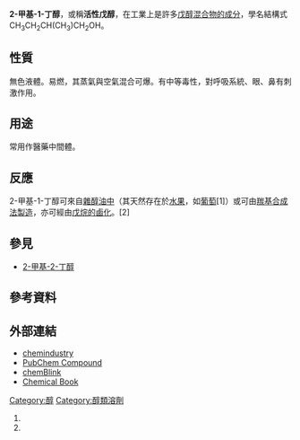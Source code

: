 **2-甲基-1-丁醇**，或稱**活性戊醇**，在工業上是許多[戊醇](../Page/戊醇.md "wikilink")[混合物的成分](../Page/混合物.md "wikilink")，學名結構式CH<sub>3</sub>CH<sub>2</sub>CH(CH<sub>3</sub>)CH<sub>2</sub>OH。

## 性質

無色液體。易燃，其蒸氣與空氣混合可爆。有中等毒性，對呼吸系統、眼、鼻有刺激作用。

## 用途

常用作醫藥中間體。

## 反應

2-甲基-1-丁醇可來自[雜醇油中](https://zh.wikipedia.org/wiki/雜醇油 "wikilink")（其天然存在於[水果](https://zh.wikipedia.org/wiki/水果 "wikilink")，如[葡萄](../Page/葡萄.md "wikilink")\[1\]）或可由[羰基合成法製造](https://zh.wikipedia.org/wiki/羰基合成法 "wikilink")，亦可經由[戊烷的](https://zh.wikipedia.org/wiki/戊烷 "wikilink")[鹵化](../Page/鹵化.md "wikilink")。\[2\]

## 參見

  - [2-甲基-2-丁醇](../Page/2-甲基-2-丁醇.md "wikilink")

## 參考資料

## 外部連結

  - [chemindustry](http://www.chemindustry.com/chemicals/0271374.html)
  - [PubChem
    Compound](http://pubchem.ncbi.nlm.nih.gov/summary/summary.cgi?cid=8723)
  - [chemBlink](http://www.chemblink.com/products/137-32-6C.htm)
  - [Chemical
    Book](http://www.chemicalbook.com/ChemicalProductProperty_CN_CB5697005.htm)

[Category:醇](https://zh.wikipedia.org/wiki/Category:醇 "wikilink")
[Category:醇類溶劑](https://zh.wikipedia.org/wiki/Category:醇類溶劑 "wikilink")

1.

2.